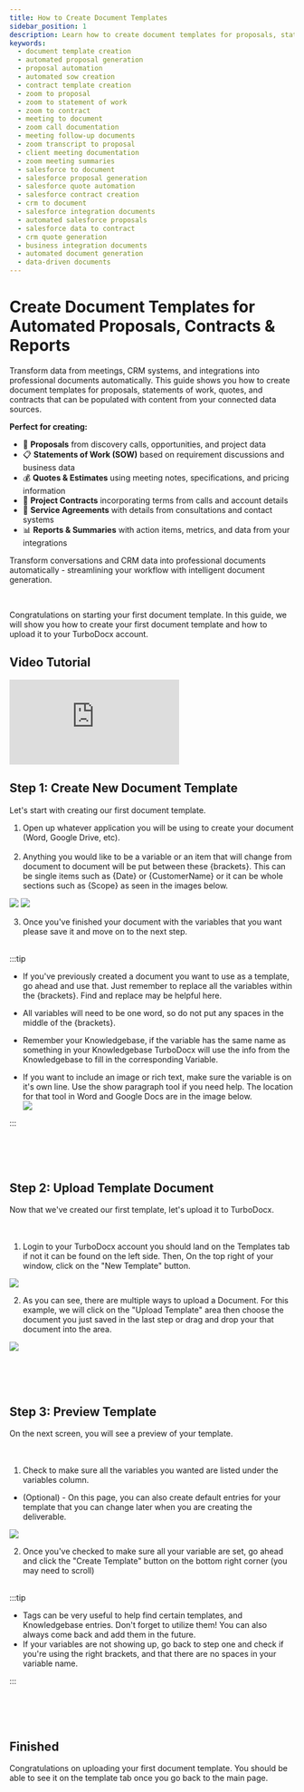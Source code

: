 ```yaml
---
title: How to Create Document Templates
sidebar_position: 1
description: Learn how to create document templates for proposals, statements of work, quotes, and contracts that automatically populate with data from meetings, CRM systems, and business integrations.
keywords:
  - document template creation
  - automated proposal generation
  - proposal automation
  - automated sow creation
  - contract template creation
  - zoom to proposal
  - zoom to statement of work
  - zoom to contract
  - meeting to document
  - zoom call documentation
  - meeting follow-up documents
  - zoom transcript to proposal
  - client meeting documentation
  - zoom meeting summaries
  - salesforce to document
  - salesforce proposal generation
  - salesforce quote automation
  - salesforce contract creation
  - crm to document
  - salesforce integration documents
  - automated salesforce proposals
  - salesforce data to contract
  - crm quote generation
  - business integration documents
  - automated document generation
  - data-driven documents
---
```


# Create Document Templates for Automated Proposals, Contracts & Reports

Transform data from meetings, CRM systems, and integrations into professional documents automatically. This guide shows you how to create document templates for proposals, statements of work, quotes, and contracts that can be populated with content from your connected data sources.

**Perfect for creating:**
- 📄 **Proposals** from discovery calls, opportunities, and project data
- 📋 **Statements of Work (SOW)** based on requirement discussions and business data
- 💰 **Quotes & Estimates** using meeting notes, specifications, and pricing information
- 📝 **Project Contracts** incorporating terms from calls and account details
- 🤝 **Service Agreements** with details from consultations and contact systems
- 📊 **Reports & Summaries** with action items, metrics, and data from your integrations

Transform conversations and CRM data into professional documents automatically - streamlining your workflow with intelligent document generation.

<br/>

Congratulations on starting your first document template. In this guide, we will show you how to create your first document template and how to upload it to your TurboDocx account.

## Video Tutorial

<div style={{position: 'relative', paddingBottom: '56.25%', height: 0, overflow: 'hidden', maxWidth: '100%'}}>
  <iframe 
    src="https://www.youtube.com/embed/IVzmBtHGunQ?si=8u94sDfO5zEFOxUE" 
    title="YouTube video player" 
    frameborder="0" 
    allow="accelerometer; autoplay; clipboard-write; encrypted-media; gyroscope; picture-in-picture; web-share" 
    referrerpolicy="strict-origin-when-cross-origin" 
    allowfullscreen
    style={{position: 'absolute', top: 0, left: 0, width: '100%', height: '100%'}}
  ></iframe>
</div>

## Step 1: Create New Document Template

Let's start with creating our first document template. <br />

1. Open up whatever application you will be using to create your document (Word, Google Drive, etc).
<br/><br/>
2. Anything you would like to be a variable or an item that will change from document to document will be put between these &#123;brackets&#125;. This can be single items such as &#123;Date&#125; or &#123;CustomerName&#125; or it can be whole sections such as &#123;Scope&#125; as seen in the images below.

![](/img/how_to_create_a_template/CreatingATemplateDoc1Title.PNG)
![](/img/how_to_create_a_template/CreatingATemplateDoc2Title.PNG)

3. Once you've finished your document with the variables that you want please save it and move on to the next step.
<br /><br />

:::tip

- If you've previously created a document you want to use as a template, go ahead and use that. Just remember to replace all the variables within the &#123;brackets&#125;. Find and replace may be helpful here.

- All variables will need to be one word, so do not put any spaces in the middle of the &#123;brackets&#125;.

- Remember your Knowledgebase, if the variable has the same name as something in your Knowledgebase TurboDocx will use the info from the Knowledgebase to fill in the corresponding Variable.

- If you want to include an image or rich text, make sure the variable is on it's own line. Use the show paragraph tool if you need help. The location for that tool in Word and Google Docs are in the image below.  
![](/img/how_to_create_a_template/paragraphtool.png)

:::

<br/><br/><br/>

## Step 2: Upload Template Document

Now that we've created our first template, let's upload it to TurboDocx.<br/><br/><br/>

1. Login to your TurboDocx account you should land on the Templates tab if not it can be found on the left side. Then, On the top right of your window, click on the "New Template" button.

![](/img/how_to_create_a_template/newtemp.png)

2. As you can see, there are multiple ways to upload a Document. For this example, we will click on the "Upload Template" area then choose the document you just saved in the last step or drag and drop your that document into the area.

![](/img/how_to_create_a_template/step_1.png)

<br/><br/><br/>

## Step 3: Preview Template

On the next screen, you will see a preview of your template.<br/><br/><br/>

1. Check to make sure all the variables you wanted are listed under the variables column.
- (Optional) - On this page, you can also create default entries for your template that you can change later when you are creating the deliverable.

![](/img/how_to_create_a_template/step_3.png)

2. Once you've checked to make sure all your variable are set, go ahead and click the "Create Template" button on the bottom right corner (you may need to scroll)
<br/><br/>

:::tip

- Tags can be very useful to help find certain templates, and Knowledgebase entries. Don't forget to utilize them! You can also always come back and add them in the future.
- If your variables are not showing up, go back to step one and check if you're using the right brackets, and that there are no spaces in your variable name.

:::

<br/><br/><br/>

## Finished

Congratulations on uploading your first document template. You should be able to see it on the template tab once you go back to the main page.